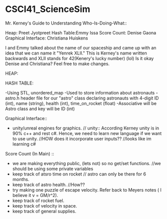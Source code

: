 # CSCI41_ScienceSim


Mr. Kerney's Guide to Understanding Who-Is-Doing-What::

Heap: Preet Jyotpreet
Hash Table:Emmy Issa
Score Count: Denise Gaona
Graphical Interface: Christiana Huiskens

I and Emmy talked about the name of our spaceship and came up with an idea that we can name it "Yenrek XLII." This is Kerney's name written backwards and XLII stands for 42(Kenery's lucky number) (lol) Is it okay Denise and Christiana? Feel free to make changes. 


HEAP:




HASH TABLE:

-Using STL, unordered_map
-Used to store information about astronauts
-astro.h header file for our "astro" class declaring astronauts with 4-digit ID (int), name (string), health (int), time_on_rocket (float)
-Associative will be Astro class and key will be ID (int)

Graphical Interface:: 

- unity/unreal engines for graphics.
// unity:: According Kerney unity is in 90% c++ and rest c#. Hence, we need to learn new language if we want to use unity.
//HOW does it incorporate user inputs??
//looks like im learning c#

 Score Count (In Main) :: 
 
 - we are making everything public, (lets not) so no get/set functions. //we should be using some private variables
 - keep track of atsro time on rocket // astro can only be there for 6 months. 
 - keep track of astro health. //How??
 - try making one puzzle of escape velocity. Refer back to Meyers notes ( I believe it v = GM/r^2).
 - keep track of rocket fuel. 
 - keep track of velocity in space.
 - keep track of general supplies. 
 
